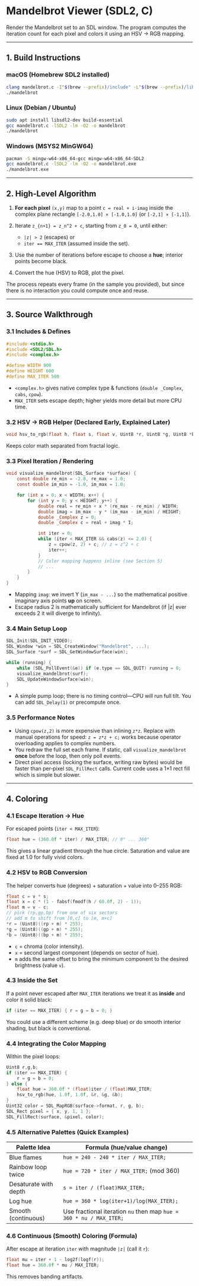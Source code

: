 # Mandelbrot Viewer (SDL2, C)

Render the Mandelbrot set to an SDL window. The program computes the iteration count for each pixel and colors it using an HSV → RGB mapping.

---

## 1. Build Instructions

### macOS (Homebrew SDL2 installed)

```bash
clang mandelbrot.c -I"$(brew --prefix)/include" -L"$(brew --prefix)/lib" -lSDL2 -lm -o mandelbrot
./mandelbrot
```

### Linux (Debian / Ubuntu)

```bash
sudo apt install libsdl2-dev build-essential
gcc mandelbrot.c -lSDL2 -lm -O2 -o mandelbrot
./mandelbrot
```

### Windows (MSYS2 MinGW64)

```bash
pacman -S mingw-w64-x86_64-gcc mingw-w64-x86_64-SDL2
gcc mandelbrot.c -lSDL2 -lm -O2 -o mandelbrot.exe
./mandelbrot.exe
```

---

## 2. High‑Level Algorithm

1. **For each pixel** `(x,y)` map to a point `c = real + i·imag` inside the complex plane rectangle `[-2.0,1.0] × [-1.0,1.0]` (or `[-2,1] × [-1,1]`).
2. Iterate `z_{n+1} = z_n^2 + c`, starting from `z_0 = 0`, until either:

   * `|z| > 2` (escapes) or
   * `iter == MAX_ITER` (assumed inside the set).
3. Use the number of iterations before escape to choose a **hue**; interior points become black.
4. Convert the hue (HSV) to RGB, plot the pixel.

The process repeats every frame (in the sample you provided), but since there is no interaction you could compute once and reuse.

---

## 3. Source Walkthrough

### 3.1 Includes & Defines

```c
#include <stdio.h>
#include <SDL2/SDL.h>
#include <complex.h>

#define WIDTH 900
#define HEIGHT 600
#define MAX_ITER 500
```

* `<complex.h>` gives native complex type & functions (`double _Complex`, `cabs`, `cpow`).
* `MAX_ITER` sets escape depth; higher yields more detail but more CPU time.

### 3.2 HSV → RGB Helper (Declared Early, Explained Later)

```c
void hsv_to_rgb(float h, float s, float v, Uint8 *r, Uint8 *g, Uint8 *b) { /* ... */ }
```

Keeps color math separated from fractal logic.

### 3.3 Pixel Iteration / Rendering

```c
void visualize_mandelbrot(SDL_Surface *surface) {
    const double re_min = -2.0, re_max = 1.0;
    const double im_min = -1.0, im_max = 1.0;

    for (int x = 0; x < WIDTH; x++) {
        for (int y = 0; y < HEIGHT; y++) {
            double real = re_min + x * (re_max - re_min) / WIDTH;
            double imag = im_max - y * (im_max - im_min) / HEIGHT;
            double _Complex z = 0;
            double _Complex c = real + imag * I;

            int iter = 0;
            while (iter < MAX_ITER && cabs(z) <= 2.0) {
                z = cpow(z, 2) + c; // z = z^2 + c
                iter++;
            }
            // Color mapping happens inline (see Section 5)
            // ...
        }
    }
}
```

* Mapping `imag`: we invert Y (`im_max - ...`) so the mathematical positive imaginary axis points **up** on screen.
* Escape radius 2 is mathematically sufficient for Mandelbrot (if |z| ever exceeds 2 it will diverge to infinity).

### 3.4 Main Setup Loop

```c
SDL_Init(SDL_INIT_VIDEO);
SDL_Window *win = SDL_CreateWindow("Mandelbrot", ...);
SDL_Surface *surf = SDL_GetWindowSurface(win);

while (running) {
    while (SDL_PollEvent(&e)) if (e.type == SDL_QUIT) running = 0;
    visualize_mandelbrot(surf);
    SDL_UpdateWindowSurface(win);
}
```

* A simple pump loop; there is no timing control—CPU will run full tilt. You can add `SDL_Delay(1)` or precompute once.

### 3.5 Performance Notes

* Using `cpow(z,2)` is more expensive than inlining `z*z`. Replace with manual operations for speed: `z = z*z + c;` works because operator overloading applies to complex numbers.
* You redraw the full set each frame. If static, call `visualize_mandelbrot` **once** before the loop, then only poll events.
* Direct pixel access (locking the surface, writing raw bytes) would be faster than per‑pixel `SDL_FillRect` calls. Current code uses a 1×1 rect fill which is simple but slower.

---


## 4. **Coloring**

### 4.1 Escape Iteration → Hue

For escaped points (`iter < MAX_ITER`):

```c
float hue = (360.0f * iter) / MAX_ITER; // 0° ... 360°
```

This gives a linear gradient through the hue circle. Saturation and value are fixed at 1.0 for fully vivid colors.

### 4.2 HSV to RGB Conversion

The helper converts hue (degrees) + saturation + value into 0–255 RGB:

```c
float c = v * s;
float x = c * (1 - fabsf(fmodf(h / 60.0f, 2) - 1));
float m = v - c;
// pick (rp,gp,bp) from one of six sectors
// add m to shift from [0,c] to [m, m+c]
*r = (Uint8)((rp + m) * 255);
*g = (Uint8)((gp + m) * 255);
*b = (Uint8)((bp + m) * 255);
```

* `c` = chroma (color intensity).
* `x` = second largest component (depends on sector of hue).
* `m` adds the same offset to bring the minimum component to the desired brightness (value `v`).

### 4.3 Inside the Set

If a point never escaped after `MAX_ITER` iterations we treat it as **inside** and color it solid black:

```c
if (iter == MAX_ITER) { r = g = b = 0; }
```

You could use a different scheme (e.g. deep blue) or do smooth interior shading, but black is conventional.

### 4.4 Integrating the Color Mapping

Within the pixel loops:

```c
Uint8 r,g,b;
if (iter == MAX_ITER) {
    r = g = b = 0;
} else {
    float hue = 360.0f * (float)iter / (float)MAX_ITER;
    hsv_to_rgb(hue, 1.0f, 1.0f, &r, &g, &b);
}
Uint32 color = SDL_MapRGB(surface->format, r, g, b);
SDL_Rect pixel = { x, y, 1, 1 };
SDL_FillRect(surface, &pixel, color);
```

### 4.5 Alternative Palettes (Quick Examples)

| Palette Idea          | Formula (hue/value change)                                          |
| --------------------- | ------------------------------------------------------------------- |
| Blue flames           | `hue = 240 - 240 * iter / MAX_ITER;`                                |
| Rainbow loop twice    | `hue = 720 * iter / MAX_ITER;` (mod 360)                            |
| Desaturate with depth | `s = iter / (float)MAX_ITER;`                                       |
| Log hue               | `hue = 360 * log(iter+1)/log(MAX_ITER);`                            |
| Smooth (continuous)   | Use fractional iteration `nu` then map `hue = 360 * nu / MAX_ITER;` |

### 4.6 Continuous (Smooth) Coloring (Formula)

After escape at iteration `iter` with magnitude `|z|` (call it `r`):

```c
float mu = iter + 1 - log2f(logf(r));
float hue = 360.0f * mu / MAX_ITER;
```

This removes banding artifacts.